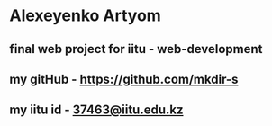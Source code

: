 # Alexeyenko Artyom
## final web project for iitu - web-development

## my gitHub - https://github.com/mkdir-s
## my iitu id - 37463@iitu.edu.kz